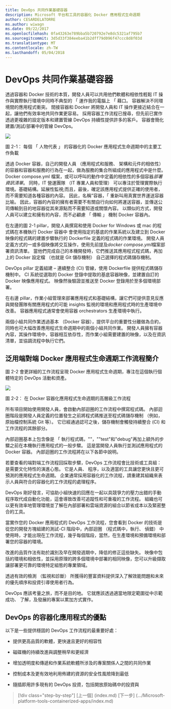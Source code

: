 ```yaml
---
title: DevOps 共同作業基礎容器
description: Microsoft 平台和工具的容器化 Docker 應用程式生命週期
author: CESARDELATORRE
ms.author: wiwagn
ms.date: 09/22/2017
ms.openlocfilehash: 0fa43263e789bba5b720792e7e8dc5321af795b7
ms.sourcegitcommit: 3d5d33f384eeba41b2dff79d096f47ccc8d8f03d
ms.translationtype: MT
ms.contentlocale: zh-TW
ms.lasthandoff: 05/04/2018
---
```

# <a name="containers-as-the-foundation-for-devops-collaboration"></a>DevOps 共同作業基礎容器

透過容器和 Docker 技術的本質，開發人員可以共用他們軟體和相依性輕鬆 IT 操作與實際執行環境中同時不典型的 「 運作我的電腦上 「 藉口。 容器解決不同環境間的應用程式衝突。 間接容器和 Docker 將開發人員和 IT 操作更接近結合在一起，讓他們有效率地共同作業更容易。 採用容器工作流程已搜尋，但先前已實作透過更複雜的設定版本和建置管線 DevOps 持續性提供許多的客戶。 容器會簡化建置/測試/部署中的管線 DevOps。

![](./media/image1.png)

圖 2-1： 每個 「 人物代表 」 的容器化的 Docker 應用程式生命週期中的主要工作負載

透過 Docker 容器，自己的開發人員 （應用程式和服務、 架構和元件的相依性） 的容器和容器和服務的行為在一起，做為服務的集合所組成的應用程式中是什麼。 Docker compose.yml 檔案，或可以呼叫的動作中定義的相依性的多個容器*部署資訊清單*。 同時，IT 營運團隊 （IT 專業人員和管理） 可以專注於管理實際執行環境。基礎結構。延展性監視;而且，最後，確定該應用程式提供正確的使用者，而不需要知道各種容器的內容。 因此，名稱"容器，「 重新叫用真實世界運送容器比喻。 因此，容器的內容的擁有者需要不有關自行向如何將運送容器，並傳送公司傳輸到目的地容器從其來源點而不需要知道或關懷內容。 以類似的方式，開發人員可以建立和擁有的內容，而不必顧慮 「 傳輸 」 機制 Docker 容器內。

在左邊的圖 2-1 pillar，開發人員撰寫和使用 Docker for Windows 或 mac 的程式碼在本機執行 Docker 容器中 會使用指定的基底的作業系統以及建立到 Docker 映像的程式碼的建置步驟執行的 Dockerfile 定義的程式碼的作業環境。 開發人員定義方式的一或多個映像將交互操作，使用先前提及*docker compose.yml*檔案部署資訊清單。 當他們完成自己的本機開發時，它們推送其應用程式程式碼，再加上的 Docker 設定檔 （也就是 Git 儲存機制） 自己選擇的程式碼儲存機制。

DevOps pillar 定義組建 – 連續整合 (CI) 管線，使用 Dockerfile 提供程式碼儲存機制中。 CI 系統從選取的 Docker 登錄中提取的基底容器映像，並建置自訂的 Docker 映像應用程式。 映像然後驗證並推送至 Docker 登錄用於至多個環境部署。

在右邊 pillar，作業小組管理來部署應用程式和基礎結構，讓它們可提供意見反應與開發團隊有關應用程式的可能 insights 監視的環境和應用程式時的生產環境中改善。 容器應用程式通常會使用容器 orchestrators 生產環境中執行。

兩個小組共同作業透過基本 （Docker 容器），提供平台的重要性分離做為合約，同時也可大幅改善應用程式生命週期中的兩個小組共同作業。 開發人員擁有容器內容，其操作環境中，容器相互依存性，而作業小組需要建置的映像，以及在資訊清單，並協調流程中執行它們。

## <a name="introduction-to-a-generic-end-to-end-docker-application-life-cycle-workflow"></a>泛用端對端 Docker 應用程式生命週期工作流程簡介

圖 2-2 會更詳細的工作流程呈現 Docker 應用程式生命週期，專注在這個執行個體特定的 DevOps 活動和資產。

![](./media/image2.png)

圖 2-2： 在 Docker 容器化應用程式生命週期的高層級工作流程

所有項目開始使用開發人員，會啟動內部迴圈的工作流程中撰寫程式碼。 內部迴圈階段是開發人員定義的位置發生之前將程式碼推送至程式碼儲存機制 （例如，原始檔控制系統 Git 等）。 它已經通過認可之後，儲存機制會觸發持續整合 (CI) 和工作流程的其餘部分。

內部迴圈基本上包含像是 「 執行程式碼，""，""test"和"debug"再加上額外的步驟之前在本機執行應用程式的一般步驟。 這是當開發人員執行並測試應用程式的 Docker 容器。 內部迴圈的工作流程將在以下各節中說明。

若要查看的端對端工作流程回採取步驟，DevOps 工作流程會比技術或工具組： 是需要文化特性的演進心態。 它是人員、 程序，以及適當的工具讓您更快且更可預測的應用程式生命週期。 企業通常採用容器化的工作流程，請重建其組織來表示人員與符合的容器化的工作流程的處理程序。

DevOps 剛好發言，可協助小組快速的回應在一起以具競爭力的壓力出錯的手動程序取代成自動化功能，這會導致改善可追蹤性和可重複的工作流程。 組織也可以更有效率地管理環境並了解在內部部署和雲端資源的組合以節省成本以及緊密整合的工具。

當實作您的 Docker 應用程式的 DevOps 工作流程，您會看到 Docker 的技術是從您的開發方塊組建的測試-CI 階段中，內部迴圈 （程式碼中，執行、 偵錯） 中使用時，才能出現在工作流程，幾乎每個階段，當然，在生產環境和預備環境和部署您的容器的環境。

改進的品質作法有助於識別及早在開發週期中，降低的修正這些缺失。 映像中包括的環境和相依性，並採用原理的跨多個環境中部署的相同映像，您可以升級擷取讓部署更可靠的環境特定組態的專業領域。

透過有效的檢測 （監視和診斷） 所獲得的豐富資料提供深入了解效能問題和未來的優先順序和投資引導使用者行為。

DevOps 應該考量之旅，而不是目的地。 它就應該透過適當地限定範圍從中示範成功、 了解，及發展的專案以累加方式實作。

## <a name="benefits-of-devops-for-containerized-applications"></a>DevOps 的容器化應用程式的優點

以下是一些提供穩固的 DevOps 工作流程的最重要好處：

-   提供更高品質的軟體，更快速且更好的相容性

-   磁碟機的持續改進與調整稍早和更經濟

-   增加透明度和傳遞和作業系統軟體所涉及的專案關係人之間的共同作業

-   控制成本及更有效地利用佈建的資源的安全性風險降到最低

-   隨插即用許多現有的 DevOps 投資，包括開放原始碼中的投資與

>[!div class="step-by-step"]
[上一個] (index.md) [下一步] (.../Microsoft-platform-tools-containerized-apps/index.md)
